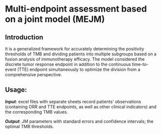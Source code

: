 # Multi-endpoint assessment based on a joint model (MEJM)
## Introduction
It is a generalized framework for accurately determining the positivity thresholds of TMB and dividing patients into multiple subgroups based on a fusion analysis of immunotherapy efficacy. The model considered the discrete tumor response endpoint in addition to the continuous time-to-event (TTE) endpoint simultaneously to optimize the division from a comprehensive perspective.
## Usage:
***Input***: excel files with separate sheets record patients' observations (containing ORR and TTE endpoints, as well as other clinical indicators) and the corresponding TMB values.  

***Output***: JM parameters with standard errors and confidence intervals; the optimal TMB thresholds.
